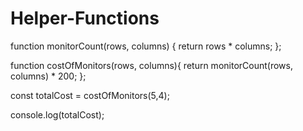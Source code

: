 # Helper-Functions


function monitorCount(rows, columns) {
  return rows * columns;
};

function costOfMonitors(rows, columns){
  return monitorCount(rows, columns) *    200;
};

const totalCost = costOfMonitors(5,4);

console.log(totalCost);

